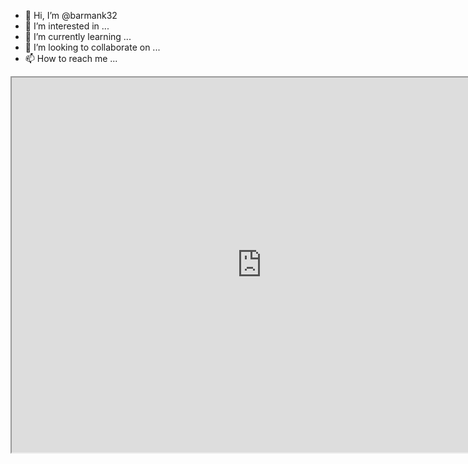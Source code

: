 - 👋 Hi, I’m @barmank32
- 👀 I’m interested in ...
- 🌱 I’m currently learning ...
- 💞️ I’m looking to collaborate on ...
- 📫 How to reach me ...

<!---
barmank32/barmank32 is a ✨ special ✨ repository because its `README.md` (this file) appears on your GitHub profile.
You can click the Preview link to take a look at your changes.
--->

 <iframe width='800' height='600' src="https://docs.google.com/viewer?url=https://cdn.otus.ru/media/public/eb/45/eb45d9_%D0%94%D0%B5%D0%BD%D0%B8%D1%81_%D0%9F%D0%B0%D0%BB%D0%B0%D0%B3%D1%83%D1%82%D0%B0__course_certificate__DevOps_%D0%BF%D1%80%D0%B0%D0%BA%D1%82%D0%B8%D0%BA%D0%B8_%D0%B8_%D0%B8%D0%BD%D1%81%D1%82%D1%80%D1%83%D0%BC%D0%B5%D0%BD%D1%82%D1%8B____OTUS.pdf&embedded=true"></iframe>
